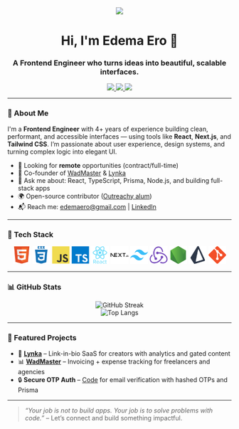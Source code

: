 <div align="center">
  <img src="https://media.giphy.com/media/M9gbBd9nbDrOTu1Mqx/giphy.gif" width="100"/>
  <h1>Hi, I'm Edema Ero 👋</h1>
  <h3>A Frontend Engineer who turns ideas into beautiful, scalable interfaces.</h3>
</div>

<div align="center">
  <a href="https://www.linkedin.com/in/edemaero/" target="_blank">
    <img src="https://img.shields.io/badge/LinkedIn-blue?style=for-the-badge&logo=linkedin&logoColor=white" />
  </a>
  <a href="https://twitter.com/_beyond_logic" target="_blank">
    <img src="https://img.shields.io/badge/Twitter-blue?style=for-the-badge&logo=twitter&logoColor=white" />
  </a>
  <a href="https://edemaero.netlify.app" target="_blank">
    <img src="https://img.shields.io/badge/Portfolio-000000?style=for-the-badge&logo=google-chrome&logoColor=white" />
  </a>
</div>

---

### 🧠 About Me

I'm a **Frontend Engineer** with 4+ years of experience building clean, performant, and accessible interfaces — using tools like **React**, **Next.js**, and **Tailwind CSS**. I’m passionate about user experience, design systems, and turning complex logic into elegant UI.

- 💼 Looking for **remote** opportunities (contract/full-time)
- 🚀 Co-founder of [WadMaster](https://www.wadmaster.com) & [Lynka](https://lynka.app)
- 💬 Ask me about: React, TypeScript, Prisma, Node.js, and building full-stack apps
- 🌍 Open-source contributor ([Outreachy alum](https://www.outreachy.org/alums/))
- 📬 Reach me: edemaero@gmail.com | [LinkedIn](https://linkedin.com/in/edemaero)

---

### 🚀 Tech Stack

<div align="center">
  <img src="https://github.com/devicons/devicon/blob/master/icons/html5/html5-original.svg" width="40" height="40" title="HTML5" />
  <img src="https://github.com/devicons/devicon/blob/master/icons/css3/css3-plain-wordmark.svg" width="40" height="40" title="CSS3" />
  <img src="https://github.com/devicons/devicon/blob/master/icons/javascript/javascript-original.svg" width="40" height="40" title="JavaScript" />
  <img src="https://github.com/devicons/devicon/blob/master/icons/typescript/typescript-original.svg" width="40" height="40" title="TypeScript" />
  <img src="https://github.com/devicons/devicon/blob/master/icons/react/react-original-wordmark.svg" width="40" height="40" title="React" />
  <img src="https://github.com/devicons/devicon/blob/master/icons/nextjs/nextjs-original-wordmark.svg" width="40" height="40" title="Next.js" />
  <img src="https://github.com/devicons/devicon/blob/master/icons/tailwindcss/tailwindcss-plain.svg" width="40" height="40" title="Tailwind CSS" />
  <img src="https://github.com/devicons/devicon/blob/master/icons/redux/redux-original.svg" width="40" height="40" title="Redux" />
  <img src="https://github.com/devicons/devicon/blob/master/icons/nodejs/nodejs-original.svg" width="40" height="40" title="Node.js" />
  <img src="https://github.com/devicons/devicon/blob/master/icons/prisma/prisma-original.svg" width="40" height="40" title="Prisma" />
  <img src="https://github.com/devicons/devicon/blob/master/icons/git/git-original.svg" width="40" height="40" title="Git" />
</div>

---

### 📊 GitHub Stats

<div align="center">
  <img src="http://github-readme-streak-stats.herokuapp.com?user=Beyond-Logic&theme=dark&background=000000" alt="GitHub Streak" />
  <br/>
  <img src="https://github-readme-stats.vercel.app/api/top-langs/?username=Beyond-Logic&layout=compact&theme=vision-friendly-dark" alt="Top Langs" />
</div>

---

### 🔗 Featured Projects

- 🚀 **[Lynka](https://lynka.app)** – Link-in-bio SaaS for creators with analytics and gated content
- 📊 **[WadMaster](https://www.wadmaster.com)** – Invoicing + expense tracking for freelancers and agencies
- 🔒 **Secure OTP Auth** – [Code](https://github.com/Beyond-Logic/secure-otp-auth) for email verification with hashed OTPs and Prisma

---

> *“Your job is not to build apps. Your job is to solve problems with code.”* – Let’s connect and build something impactful.

